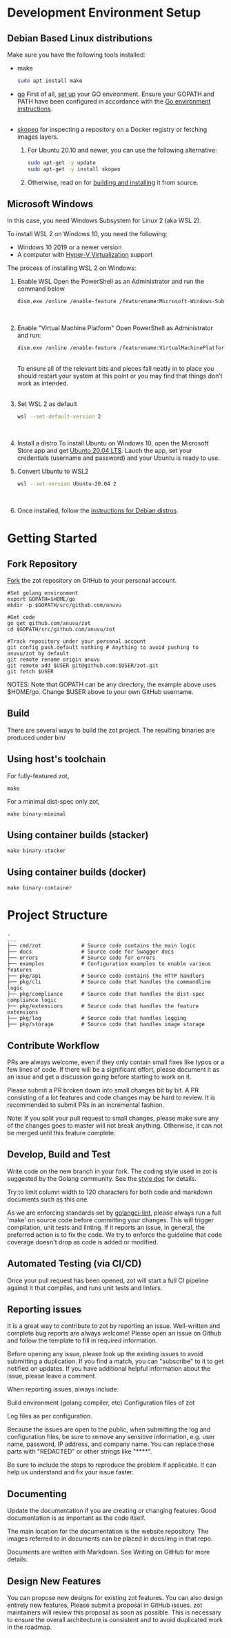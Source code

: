 # Development Environment Setup

## Debian Based Linux distributions

Make sure you have the following tools installed:
*   make
    ```bash
    sudo apt install make
    ```

* [go](https://golang.org/)
    First of all, [set up](https://golang.org/dl/) your GO environment.
    Ensure your GOPATH and PATH have been configured in accordance with the [Go environment instructions](https://medium.com/@saumya.ranjan/how-to-install-go-language-and-set-environment-variables-properly-573222f9ae91).<br/><br/>

* [skopeo](https://github.com/containers/skopeo) for inspecting a repository on a Docker registry or fetching images layers.

    1. For Ubuntu 20.10 and newer, you can use the following alternative:
        ```bash
        sudo apt-get -y update
        sudo apt-get -y install skopeo
        ```
    2. Otherwise, read on for [building and installing](https://github.com/containers/skopeo/blob/master/install.md#building-from-source) it from source.

## Microsoft Windows
In this case, you need Windows Subsystem for Linux 2 (aka WSL 2).

To install WSL 2 on Windows 10, you need the following:
* Windows 10 2019 or a newer version
* A computer with [Hyper-V Virtualization](https://petri.com/how-to-install-hyper-v-on-windows-10) support

The process of installing WSL 2 on Windows:
1. Enable WSL
    Open the PowerShell as an Administrator and run the command below
    ```bash
    dism.exe /online /enable-feature /featurename:Microsoft-Windows-Subsystem-Linux /all /norestart
    ```
<br/>

2. Enable "Virtual Machine Platform"
    Open PowerShell as Administrator and run:
    ```bash
    dism.exe /online /enable-feature /featurename:VirtualMachinePlatform /all /norestart
    ```  
    <br/>
    To ensure all of the relevant bits and pieces fall neatly in to place you should restart your system at this point or you may find that things don’t work as intended.
    <br/><br/>


3. Set WSL 2 as default
    ```bash
    wsl --set-default-version 2
    ```
    <br/>

4. Install a distro
    To install Ubuntu on Windows 10, open the Microsoft Store app and get [Ubunto 20.04 LTS](https://www.microsoft.com/en-gb/p/ubuntu-2004-lts/9n6svws3rx71?activetab=pivot:overviewtab). Lauch the app, set your credentials (username and password) and your Ubuntu is ready to use.
    <br/>

5. Convert Ubuntu to WSL2
    ```bash
    wsl --set-version Ubuntu-20.04 2
    ```
    <br/>

6. Once installed, follow the [instructions for Debian distros](https://github.com/anuvu/zot/blob/master/CONTRIBUTING.md##debian-based-linux-distributions).

# Getting Started
## Fork Repository

[Fork](https://github.com/anuvu/zot) the zot repository on GitHub to your personal account.

```
#Set golang environment
export GOPATH=$HOME/go
mkdir -p $GOPATH/src/github.com/anuvu

#Get code
go get github.com/anuvu/zot
cd $GOPATH/src/github.com/anuvu/zot

#Track repository under your personal account
git config push.default nothing # Anything to avoid pushing to anuvu/zot by default
git remote rename origin anuvu
git remote add $USER git@github.com:$USER/zot.git
git fetch $USER

```

NOTES: Note that GOPATH can be any directory, the example above uses $HOME/go.
Change $USER above to your own GitHub username.

## Build

There are several ways to build the zot project. The resulting binaries are
produced under bin/


## Using host's toolchain

For fully-featured zot,

```
make
```

For a minimal dist-spec only zot,

```
make binary-minimal
```

## Using container builds (stacker)

```
make binary-stacker
```

## Using container builds (docker)

```
make binary-container
```

# Project Structure

```
.
...
├── cmd/zot             # Source code contains the main logic
├── docs                # Source code for Swagger docs
├── errors              # Source code for errors
├── examples            # Configuration examples to enable various features
├── pkg/api             # Source code contains the HTTP handlers
├── pkg/cli             # Source code that handles the commandline logic
├── pkg/compliance      # Source code that handles the dist-spec compliance logic
├── pkg/extensions      # Source code that handles the feature extensions
├── pkg/log             # Source code that handles logging
├── pkg/storage         # Source code that handles image storage

```

## Contribute Workflow

PRs are always welcome, even if they only contain small fixes like typos or a few
lines of code. If there will be a significant effort, please document it as an
issue and get a discussion going before starting to work on it.

Please submit a PR broken down into small changes bit by bit. A PR consisting of
a lot features and code changes may be hard to review. It is recommended to
submit PRs in an incremental fashion.

Note: If you split your pull request to small changes, please make sure any of
the changes goes to master will not break anything. Otherwise, it can not be
merged until this feature complete.

## Develop, Build and Test

Write code on the new branch in your fork. The coding style used in zot is
suggested by the Golang community. See the [style doc](https://github.com/golang/go/wiki/CodeReviewComments) for details.

Try to limit column width to 120 characters for both code and markdown documents
such as this one.

As we are enforcing standards set by
[golangci-lint](https://github.com/golangci/golangci-lint), please always run a full 'make' on source
code before committing your changes. This will trigger compilation, unit tests
and linting. If it reports an issue, in general, the preferred action is to fix
the code. We try to enforce the guideline that code coverage doesn't drop as
code is added or modified.

## Automated Testing (via CI/CD)

Once your pull request has been opened, zot will start a full CI pipeline
against it that compiles, and runs unit tests and linters.

## Reporting issues

It is a great way to contribute to zot by reporting an issue. Well-written
and complete bug reports are always welcome! Please open an issue on Github and
follow the template to fill in required information.

Before opening any issue, please look up the existing issues to avoid submitting
a duplication. If you find a match, you can "subscribe" to it to get notified on
updates. If you have additional helpful information about the issue, please
leave a comment.

When reporting issues, always include:

Build environment (golang compiler, etc)
Configuration files of zot

Log files as per configuration.

Because the issues are open to the public, when submitting the log
and configuration files, be sure to remove any sensitive
information, e.g. user name, password, IP address, and company name.
You can replace those parts with "REDACTED" or other strings like
"****".

Be sure to include the steps to reproduce the problem if applicable.
It can help us understand and fix your issue faster.

## Documenting

Update the documentation if you are creating or changing features. Good
documentation is as important as the code itself.

The main location for the documentation is the website repository. The images
referred to in documents can be placed in docs/img in that repo.

Documents are written with Markdown. See Writing on GitHub for more details.

## Design New Features

You can propose new designs for existing zot features. You can also design
entirely new features, Please submit a proposal in GitHub issues. zot
maintainers will review this proposal as soon as possible. This is necessary to
ensure the overall architecture is consistent and to avoid duplicated work in
the roadmap.
